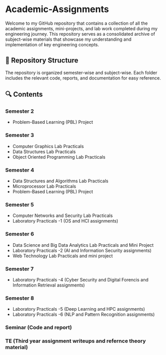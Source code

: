 # Academic-Assignments

Welcome to my GitHub repository that contains a collection of all the academic assignments, mini-projects, and lab work completed during my engineering journey. This repository serves as a consolidated archive of subject-wise materials that showcase my understanding and implementation of key engineering concepts.

## 📁 Repository Structure
The repository is organized semester-wise and subject-wise. Each folder includes the relevant code, reports, and documentation for easy reference.

## 🔍 Contents
### Semester 2
- Problem-Based Learning (PBL) Project

### Semester 3
- Computer Graphics Lab Practicals
- Data Structures Lab Practicals
- Object Oriented Programming Lab Practicals

### Semester 4
- Data Structures and Algorithms Lab Practicals
- Microprocessor Lab Practicals
- Problem-Based Learning (PBL) Project

### Semester 5
- Computer Networks and Security Lab Practicals
- Laboratory Practicals -1 (OS and HCI assignments)

### Semester 6
- Data Science and Big Data Analytics Lab Practicals and Mini Project
- Laboratory Practicals -2 (AI and Information Security assignments)
- Web Technology Lab Practicals and mini project

### Semester 7
- Laboratory Practicals -4 (Cyber Security and Digital Forencis and Information Retrieval assignments)

### Semester 8
- Laboratory Practicals -5 (Deep Learning and HPC assignments)
- Laboratory Practicals -6 (NLP and Pattern Recognition assignments)

### Seminar (Code and report)

### TE (Third year assignment writeups and refernce theory material)
